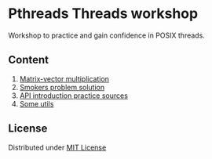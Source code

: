 # Pthreads Threads workshop

Workshop to practice and gain confidence in POSIX threads.

## Content

1. [Matrix-vector multiplication](https://github.com/qrutyy/uthreadsworkshop/tree/main/mvmul)
2. [Smokers problem solution](https://github.com/qrutyy/uthreadsworkshop/tree/main/smokers)
3. [API introduction practice sources](https://github.com/qrutyy/uthreadsworkshop/tree/main/src)
4. [Some utils](https://github.com/qrutyy/uthreadsworkshop/tree/main/utils)

## License 

Distributed under [MIT License](https://github.com/qrutyy/uthreadsworkshop/tree/main/LICENSE)
